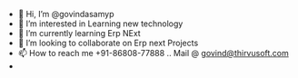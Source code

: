 - 👋 Hi, I’m @govindasamyp
- 👀 I’m interested in Learning new technology   
- 🌱 I’m currently learning Erp NExt
- 💞️ I’m looking to collaborate on Erp next Projects 
- 📫 How to reach me +91-86808-77888 .. Mail @ govind@thirvusoft.com
- 

<!---
govindasamyp/govindasamyp is a ✨ special ✨ repository because its `README.md` (this file) appears on your GitHub profile.
You can click the Preview link to take a look at your changes.
--->
